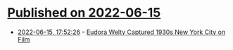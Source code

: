 # [Published on 2022-06-15](index.md)

* [2022-06-15, 17:52:26](https://news.ycombinator.com/item?id=31756643) - [Eudora Welty Captured 1930s New York City on Film](https://lithub.com/how-eudora-welty-captured-1930s-new-york-city-on-film/)
